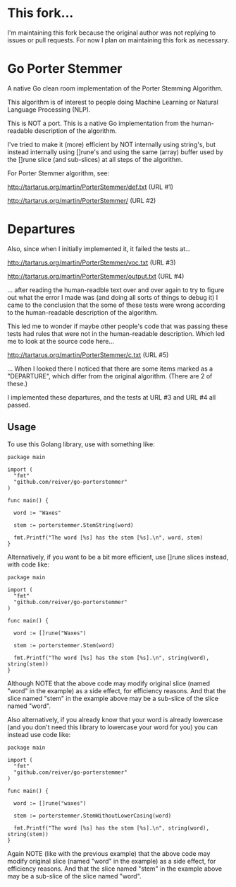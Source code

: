 # This fork...

I'm maintaining this fork because the original author was not replying to issues or pull requests.  For now I plan on maintaining this fork as necessary.

# Go Porter Stemmer

A native Go clean room implementation of the Porter Stemming Algorithm.

This algorithm is of interest to people doing Machine Learning or
Natural Language Processing (NLP).

This is NOT a port. This is a native Go implementation from the human-readable
description of the algorithm.

I've tried to make it (more) efficient by NOT internally using string's, but
instead internally using []rune's and using the same (array) buffer used by
the []rune slice (and sub-slices) at all steps of the algorithm.

For Porter Stemmer algorithm, see:

http://tartarus.org/martin/PorterStemmer/def.txt      (URL #1)

http://tartarus.org/martin/PorterStemmer/             (URL #2)

# Departures

Also, since when I initially implemented it, it failed the tests at...

http://tartarus.org/martin/PorterStemmer/voc.txt      (URL #3)

http://tartarus.org/martin/PorterStemmer/output.txt   (URL #4)

... after reading the human-readble text over and over again to try to figure out
what the error I made was (and doing all sorts of things to debug it) I came to the
conclusion that the some of these tests were wrong according to the human-readable
description of the algorithm.

This led me to wonder if maybe other people's code that was passing these tests had
rules that were not in the human-readable description. Which led me to look at the source
code here...

http://tartarus.org/martin/PorterStemmer/c.txt        (URL #5)

... When I looked there I noticed that there are some items marked as a "DEPARTURE",
which differ from the original algorithm. (There are 2 of these.)

I implemented these departures, and the tests at URL #3 and URL #4 all passed.

## Usage

To use this Golang library, use with something like:

    package main
    
    import (
      "fmt"
      "github.com/reiver/go-porterstemmer"
    )
    
    func main() {
      
      word := "Waxes"
      
      stem := porterstemmer.StemString(word)
      
      fmt.Printf("The word [%s] has the stem [%s].\n", word, stem)
    }

Alternatively, if you want to be a bit more efficient, use []rune slices instead, with code like:

    package main
    
    import (
      "fmt"
      "github.com/reiver/go-porterstemmer"
    )
    
    func main() {
      
      word := []rune("Waxes")
      
      stem := porterstemmer.Stem(word)
      
      fmt.Printf("The word [%s] has the stem [%s].\n", string(word), string(stem))
    }

Although NOTE that the above code may modify original slice (named "word" in the example) as a side
effect, for efficiency reasons. And that the slice named "stem" in the example above may be a
sub-slice of the slice named "word".

Also alternatively, if you already know that your word is already lowercase (and you don't need
this library to lowercase your word for you) you can instead use code like:

    package main
    
    import (
      "fmt"
      "github.com/reiver/go-porterstemmer"
    )
    
    func main() {
      
      word := []rune("waxes")
      
      stem := porterstemmer.StemWithoutLowerCasing(word)
      
      fmt.Printf("The word [%s] has the stem [%s].\n", string(word), string(stem))
    }

Again NOTE (like with the previous example) that the above code may modify original slice (named
"word" in the example) as a side effect, for efficiency reasons. And that the slice named "stem"
in the example above may be a sub-slice of the slice named "word".
